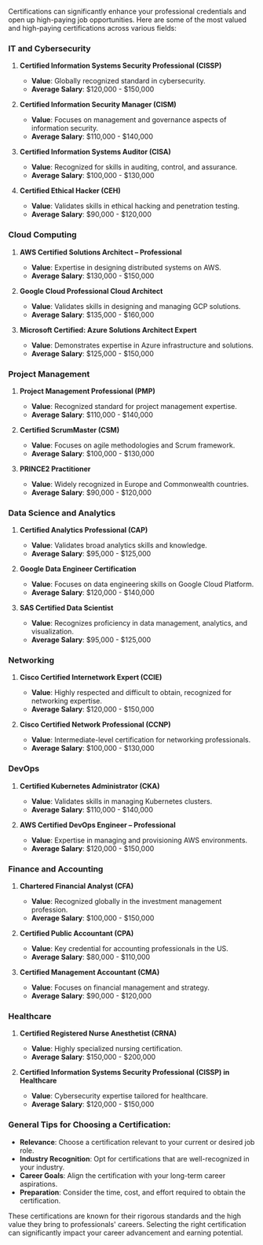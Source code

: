 Certifications can significantly enhance your professional credentials and open up high-paying job opportunities. Here are some of the most valued and high-paying certifications across various fields:

### IT and Cybersecurity

1. **Certified Information Systems Security Professional (CISSP)**
   - **Value**: Globally recognized standard in cybersecurity.
   - **Average Salary**: $120,000 - $150,000

2. **Certified Information Security Manager (CISM)**
   - **Value**: Focuses on management and governance aspects of information security.
   - **Average Salary**: $110,000 - $140,000

3. **Certified Information Systems Auditor (CISA)**
   - **Value**: Recognized for skills in auditing, control, and assurance.
   - **Average Salary**: $100,000 - $130,000

4. **Certified Ethical Hacker (CEH)**
   - **Value**: Validates skills in ethical hacking and penetration testing.
   - **Average Salary**: $90,000 - $120,000

### Cloud Computing

1. **AWS Certified Solutions Architect – Professional**
   - **Value**: Expertise in designing distributed systems on AWS.
   - **Average Salary**: $130,000 - $150,000

2. **Google Cloud Professional Cloud Architect**
   - **Value**: Validates skills in designing and managing GCP solutions.
   - **Average Salary**: $135,000 - $160,000

3. **Microsoft Certified: Azure Solutions Architect Expert**
   - **Value**: Demonstrates expertise in Azure infrastructure and solutions.
   - **Average Salary**: $125,000 - $150,000

### Project Management

1. **Project Management Professional (PMP)**
   - **Value**: Recognized standard for project management expertise.
   - **Average Salary**: $110,000 - $140,000

2. **Certified ScrumMaster (CSM)**
   - **Value**: Focuses on agile methodologies and Scrum framework.
   - **Average Salary**: $100,000 - $130,000

3. **PRINCE2 Practitioner**
   - **Value**: Widely recognized in Europe and Commonwealth countries.
   - **Average Salary**: $90,000 - $120,000

### Data Science and Analytics

1. **Certified Analytics Professional (CAP)**
   - **Value**: Validates broad analytics skills and knowledge.
   - **Average Salary**: $95,000 - $125,000

2. **Google Data Engineer Certification**
   - **Value**: Focuses on data engineering skills on Google Cloud Platform.
   - **Average Salary**: $120,000 - $140,000

3. **SAS Certified Data Scientist**
   - **Value**: Recognizes proficiency in data management, analytics, and visualization.
   - **Average Salary**: $95,000 - $125,000

### Networking

1. **Cisco Certified Internetwork Expert (CCIE)**
   - **Value**: Highly respected and difficult to obtain, recognized for networking expertise.
   - **Average Salary**: $120,000 - $150,000

2. **Cisco Certified Network Professional (CCNP)**
   - **Value**: Intermediate-level certification for networking professionals.
   - **Average Salary**: $100,000 - $130,000

### DevOps

1. **Certified Kubernetes Administrator (CKA)**
   - **Value**: Validates skills in managing Kubernetes clusters.
   - **Average Salary**: $110,000 - $140,000

2. **AWS Certified DevOps Engineer – Professional**
   - **Value**: Expertise in managing and provisioning AWS environments.
   - **Average Salary**: $120,000 - $150,000

### Finance and Accounting

1. **Chartered Financial Analyst (CFA)**
   - **Value**: Recognized globally in the investment management profession.
   - **Average Salary**: $100,000 - $150,000

2. **Certified Public Accountant (CPA)**
   - **Value**: Key credential for accounting professionals in the US.
   - **Average Salary**: $80,000 - $110,000

3. **Certified Management Accountant (CMA)**
   - **Value**: Focuses on financial management and strategy.
   - **Average Salary**: $90,000 - $120,000

### Healthcare

1. **Certified Registered Nurse Anesthetist (CRNA)**
   - **Value**: Highly specialized nursing certification.
   - **Average Salary**: $150,000 - $200,000

2. **Certified Information Systems Security Professional (CISSP) in Healthcare**
   - **Value**: Cybersecurity expertise tailored for healthcare.
   - **Average Salary**: $120,000 - $150,000

### General Tips for Choosing a Certification:

- **Relevance**: Choose a certification relevant to your current or desired job role.
- **Industry Recognition**: Opt for certifications that are well-recognized in your industry.
- **Career Goals**: Align the certification with your long-term career aspirations.
- **Preparation**: Consider the time, cost, and effort required to obtain the certification.

These certifications are known for their rigorous standards and the high value they bring to professionals' careers. Selecting the right certification can significantly impact your career advancement and earning potential.

